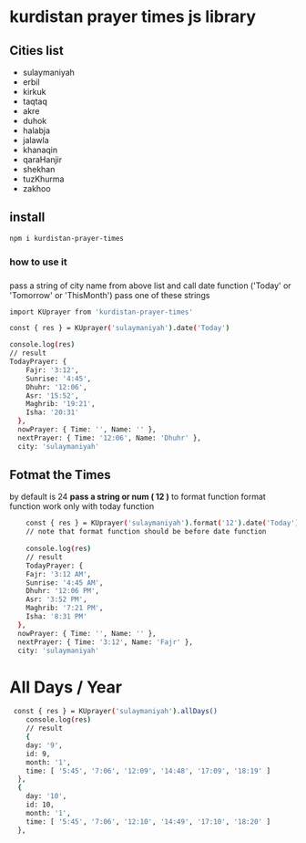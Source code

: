 
# kurdistan prayer times js library

## **Cities list**

 - sulaymaniyah
 - erbil
 - kirkuk
 - taqtaq
 - akre
 - duhok
 - halabja
 - jalawla
 - khanaqin
 - qaraHanjir
 - shekhan
 - tuzKhurma
 - zakhoo

## install
```bash
npm i kurdistan-prayer-times
```
### how to use it
### 

pass a string of city name from above list  and call date function 
('Today' or 'Tomorrow' or 'ThisMonth') pass one of these strings 
```bash
import KUprayer from 'kurdistan-prayer-times'

const { res } = KUprayer('sulaymaniyah').date('Today')

console.log(res)
// result
TodayPrayer: {
    Fajr: '3:12',
    Sunrise: '4:45',
    Dhuhr: '12:06',
    Asr: '15:52',
    Maghrib: '19:21',
    Isha: '20:31'
  },
  nowPrayer: { Time: '', Name: '' },
  nextPrayer: { Time: '12:06', Name: 'Dhuhr' },
  city: 'sulaymaniyah'
```
## **Fotmat the Times**

by default is 24 **pass a string or num ( 12 )** to format function 
format function work only with today function
```bash
    const { res } = KUprayer('sulaymaniyah').format('12').date('Today')
    // note that format function should be before date function
    
    console.log(res)
    // result
    TodayPrayer: {
    Fajr: '3:12 AM',
    Sunrise: '4:45 AM',
    Dhuhr: '12:06 PM',
    Asr: '3:52 PM',
    Maghrib: '7:21 PM',
    Isha: '8:31 PM'
  },
  nowPrayer: { Time: '', Name: '' },
  nextPrayer: { Time: '3:12', Name: 'Fajr' },
  city: 'sulaymaniyah'

``` 

# All Days / Year

```bash
 const { res } = KUprayer('sulaymaniyah').allDays()   
    console.log(res)
    // result
    {
    day: '9',
    id: 9,
    month: '1',
    time: [ '5:45', '7:06', '12:09', '14:48', '17:09', '18:19' ]
  },
  {
    day: '10',
    id: 10,
    month: '1',
    time: [ '5:45', '7:06', '12:10', '14:49', '17:10', '18:20' ]
  },
```